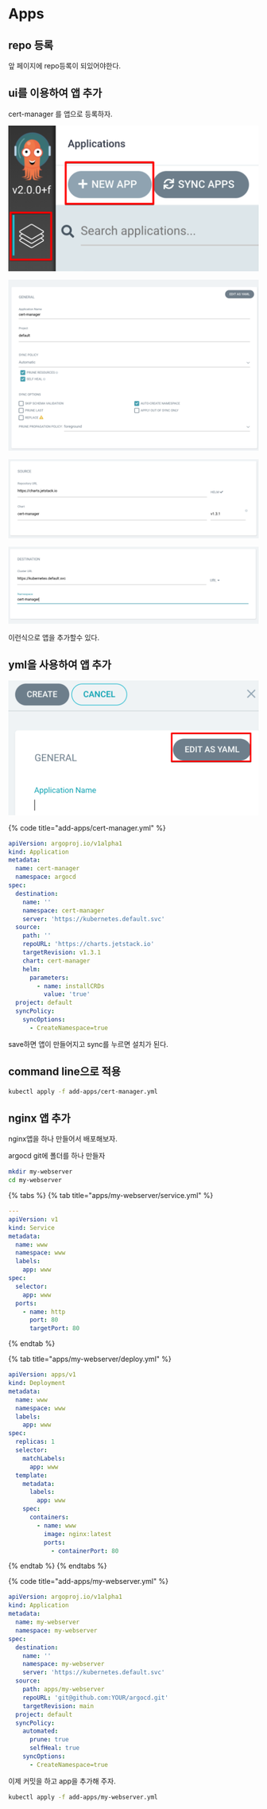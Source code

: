 # Apps

## repo 등록

앞 페이지에 repo등록이 되있어야한다.

## ui를 이용하여 앱 추가

cert-manager 를 앱으로 등록하자.

![](../.gitbook/assets/argocd-apps-01.png)

![](../.gitbook/assets/argocd-apps-02.png)

![](../.gitbook/assets/argocd-apps-03.png)

![](../.gitbook/assets/argocd-apps-04.png)

이런식으로 앱을 추가할수 있다.

## yml을 사용하여 앱 추가

![](../.gitbook/assets/argocd-apps-05.png)

{% code title="add-apps/cert-manager.yml" %}

```yaml
apiVersion: argoproj.io/v1alpha1
kind: Application
metadata:
  name: cert-manager
  namespace: argocd
spec:
  destination:
    name: ''
    namespace: cert-manager
    server: 'https://kubernetes.default.svc'
  source:
    path: ''
    repoURL: 'https://charts.jetstack.io'
    targetRevision: v1.3.1
    chart: cert-manager
    helm:
      parameters:
        - name: installCRDs
          value: 'true'
  project: default
  syncPolicy:
    syncOptions:
      - CreateNamespace=true
```

save하면 앱이 만들어지고 sync를 누르면 설치가 된다.

## command line으로 적용

```bash
kubectl apply -f add-apps/cert-manager.yml
```

## nginx 앱 추가

nginx앱을 하나 만들어서 배포해보자.

argocd git에 폴더를 하나 만들자

```bash
mkdir my-webserver
cd my-webserver
```

{% tabs %}
{% tab title="apps/my-webserver/service.yml" %}

```yaml
---
apiVersion: v1
kind: Service
metadata:
  name: www
  namespace: www
  labels:
    app: www
spec:
  selector:
    app: www
  ports:
    - name: http
      port: 80
      targetPort: 80
```

{% endtab %}

{% tab title="apps/my-webserver/deploy.yml" %}

```yaml
apiVersion: apps/v1
kind: Deployment
metadata:
  name: www
  namespace: www
  labels:
    app: www
spec:
  replicas: 1
  selector:
    matchLabels:
      app: www
  template:
    metadata:
      labels:
        app: www
    spec:
      containers:
        - name: www
          image: nginx:latest
          ports:
            - containerPort: 80
```

{% endtab %}
{% endtabs %}

{% code title="add-apps/my-webserver.yml" %}

```yaml
apiVersion: argoproj.io/v1alpha1
kind: Application
metadata:
  name: my-webserver
  namespace: my-webserver
spec:
  destination:
    name: ''
    namespace: my-webserver
    server: 'https://kubernetes.default.svc'
  source:
    path: apps/my-webserver
    repoURL: 'git@github.com:YOUR/argocd.git'
    targetRevision: main
  project: default
  syncPolicy:
    automated:
      prune: true
      selfHeal: true
    syncOptions:
      - CreateNamespace=true
```

이제 커밋을 하고 app을 추가해 주자.

```bash
kubectl apply -f add-apps/my-webserver.yml
```
